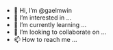 - 👋 Hi, I’m @gaelmwin
- 👀 I’m interested in ...
- 🌱 I’m currently learning ...
- 💞️ I’m looking to collaborate on ...
- 📫 How to reach me ...

<!---
gaelmwin/gaelmwin is a ✨ special ✨ repository because its `README.md` (this file) appears on your GitHub profile.
You can click the Preview link to take a look at your changes.
--->

